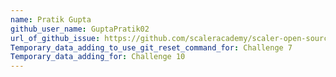 ```yaml
---
name: Pratik Gupta
github_user_name: GuptaPratik02
url_of_github_issue: https://github.com/scaleracademy/scaler-open-source-september-challenge/issues/86
Temporary_data_adding_to_use_git_reset_command_for: Challenge 7
Temporary_data_adding_for: Challenge 10
---
```

